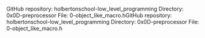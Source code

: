 GitHub repository: holbertonschool-low_level_programming
Directory: 0x0D-preprocessor
File: 0-object_like_macro.hGitHub repository: holbertonschool-low_level_programming
Directory: 0x0D-preprocessor
File: 0-object_like_macro.h

